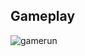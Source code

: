 ## Gameplay
![gamerun](https://user-images.githubusercontent.com/94225539/143305772-c1507ccf-b76a-44dc-853e-3c64b82dd6ba.png)
